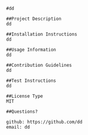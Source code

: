 
    #dd
    
    ##Project Description
    dd

    ##Installation Instructions
    dd

    ##Usage Information
    dd

    ##Contribution Guidelines
    dd

    ##Test Instructions
    dd

    ##License Type
    MIT
    
    ##Questions?
    
    github: https://github.com/dd
    email: dd

    